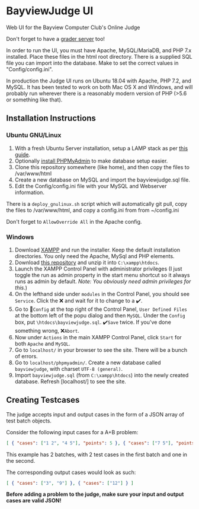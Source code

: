 # BayviewJudge UI

Web UI for the Bayview Computer Club's Online Judge

Don't forget to have a [grader server][1] too!

In order to run the UI, you must have Apache, MySQL/MariaDB, and PHP 7.x installed. Place these files in the html root directory. There is a supplied SQL file you can import into the database. Make to set the correct values in "Config/config.ini".

In production the Judge UI runs on Ubuntu 18.04 with Apache, PHP 7.2, and MySQL. It has been tested to work on both Mac OS X and Windows, and will probably run wherever there is 
a reasonably modern version of PHP (>5.6 or something like that).

## Installation Instructions

### Ubuntu GNU/Linux
1. With a fresh Ubuntu Server installation, setup a LAMP stack as per [this guide][4].
2. Optionally [install PHPMyAdmin][5] to make database setup easier.
3. Clone this repository somewhere (like home), and then copy the files to /var/www/html
4. Create a new database on MySQL and import the bayviewjudge.sql file.
5. Edit the Config/config.ini file with your MySQL and Webserver information.

There is a `deploy_gnulinux.sh` script which will automatically git pull, copy the files to /var/www/html, and copy a config.ini from from ~/config.ini

Don't forget to `AllowOverride All` in the Apache config.

### Windows
1. Download [XAMPP][2] and run the installer. Keep the default installation directories. You only need the Apache, MySql and PHP elements.
2. Download [this repository][3] and unzip it into `C:\xampp\htdocs`.
3. Launch the XAMPP Control Panel with administrator privileges (I just toggle the run as admin property in the start menu shortcut so it always runs as admin by default. *Note: You obviously need admin privileges for this.*)
4. On the lefthand side under `modules` in the Control Panel, you should see `Service`. Click the :x: and wait for it to change to a :heavy_check_mark:.
5. Go to :wrench:`Config` at the top right of the Control Panel, `User Defined Files` at the bottom left of the popu dialog and then `MySQL`. Under the `Config` box, put `\htdocs\bayviewjudge.sql`. :heavy_check_mark:`Save` twice. If you've done something wrong, :x:`Abort`.
6. Now under `Actions` in the main XAMPP Control Panel, click `Start` for both `Apache` and `MySQL`.
7. Go to `localhost/` in your browser to see the site. There will be a bunch of errors.
8. Go to `localhost/phpmyadmin/`. Create a new database called `bayviewjudge`, with charset `UTF-8 (general)`.
9. Import `bayviewjudge.sql` (from `C:\xampp\htdocs`) into the newly created database. Refresh [localhost/] to see the site.

## Creating Testcases

The judge accepts input and output cases in the form of a JSON array of test batch objects.

Consider the following input cases for a A+B problem:
```json
[ { "cases": ["1 2", "4 5"], "points": 5 }, { "cases": ["7 5"], "points": 5 } ]
```
This example has 2 batches, with 2 test cases in the first batch and one in the second.

The corresponding output cases would look as such:
```json
[ { "cases": ["3", "9"] }, { "cases": ["12"] } ]
```

**Before adding a problem to the judge, make sure your input and output cases are valid JSON!**


[1]: https://github.com/BayviewComputerClub/BayviewJudge-Grader
[2]: https://www.apachefriends.org/download.html
[3]: https://github.com/BayviewComputerClub/BayviewJudge-UI/archive/master.zip
[4]: https://www.digitalocean.com/community/tutorials/how-to-install-linux-apache-mysql-php-lamp-stack-ubuntu-18-04
[5]: https://www.digitalocean.com/community/tutorials/how-to-install-and-secure-phpmyadmin-on-ubuntu-18-04